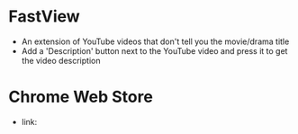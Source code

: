 # FastView
- An extension of YouTube videos that don't tell you the movie/drama title
- Add a 'Description' button next to the YouTube video and press it to get the video description

# Chrome Web Store
- link: 
